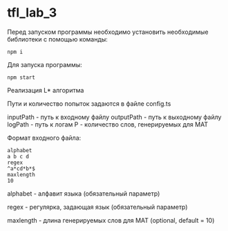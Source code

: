 # tfl_lab_3

Перед запуском программы необходимо установить необходимые библиотеки с помощью команды:
```
npm i
```
Для запуска программы:
```
npm start
```

Реализация L* алгоритма

Пути и количество попыток задаются в файле config.ts

inputPath - путь к входному файлу
outputPath - путь к выходному файлу 
logPath - путь к логам
P - количество слов, генерируемых для МАТ

Формат входного файла:
```
alphabet
a b c d
regex
^a*cd*b*$
maxlength
10
```

alphabet - алфавит языка (обязательный параметр)

regex - регулярка, задающая язык (обязательный параметр)

maxlength - длина генерируемых слов для МАТ (optional, default = 10)
